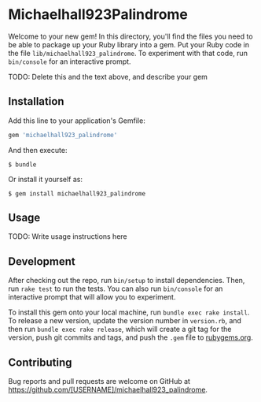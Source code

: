 # Michaelhall923Palindrome

Welcome to your new gem! In this directory, you'll find the files you need to be able to package up your Ruby library into a gem. Put your Ruby code in the file `lib/michaelhall923_palindrome`. To experiment with that code, run `bin/console` for an interactive prompt.

TODO: Delete this and the text above, and describe your gem

## Installation

Add this line to your application's Gemfile:

```ruby
gem 'michaelhall923_palindrome'
```

And then execute:

    $ bundle

Or install it yourself as:

    $ gem install michaelhall923_palindrome

## Usage

TODO: Write usage instructions here

## Development

After checking out the repo, run `bin/setup` to install dependencies. Then, run `rake test` to run the tests. You can also run `bin/console` for an interactive prompt that will allow you to experiment.

To install this gem onto your local machine, run `bundle exec rake install`. To release a new version, update the version number in `version.rb`, and then run `bundle exec rake release`, which will create a git tag for the version, push git commits and tags, and push the `.gem` file to [rubygems.org](https://rubygems.org).

## Contributing

Bug reports and pull requests are welcome on GitHub at https://github.com/[USERNAME]/michaelhall923_palindrome.
